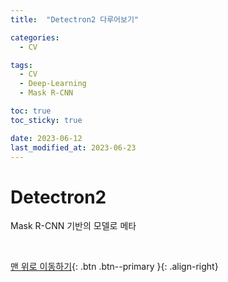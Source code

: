 ```yaml
---
title:  "Detectron2 다루어보기" 

categories:
  - CV

tags:
  - CV
  - Deep-Learning
  - Mask R-CNN

toc: true
toc_sticky: true

date: 2023-06-12
last_modified_at: 2023-06-23
---
```



# Detectron2

Mask R-CNN 기반의 모델로 메타 





<br>

    

[맨 위로 이동하기](#){: .btn .btn--primary }{: .align-right}
